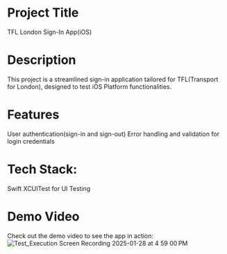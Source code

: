 # Project Title
TFL London Sign-In App(iOS)
# Description
This project is a streamlined sign-in application tailored for TFL(Transport for London), designed to test iOS Platform functionalities.
# Features
User authentication(sign-in and sign-out)
Error handling and validation for login credentials
# Tech Stack:
  Swift
  XCUITest for UI Testing
# Demo Video
Check out the demo video to see the app in action:
![![Test_Execution](https://github.com/user-attachments/assets/5ef5ecdc-ece3-47c8-948f-0305e32361f5)
Screen Recording 2025-01-28 at 4 59 00 PM](https://github.com/user-attachments/assets/b83b6b5a-2f3c-4e54-9edf-daebd5c6b267)
